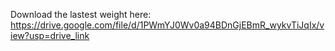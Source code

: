 Download the lastest weight here:
https://drive.google.com/file/d/1PWmYJ0Wv0a94BDnGjEBmR_wykvTiJqIx/view?usp=drive_link
